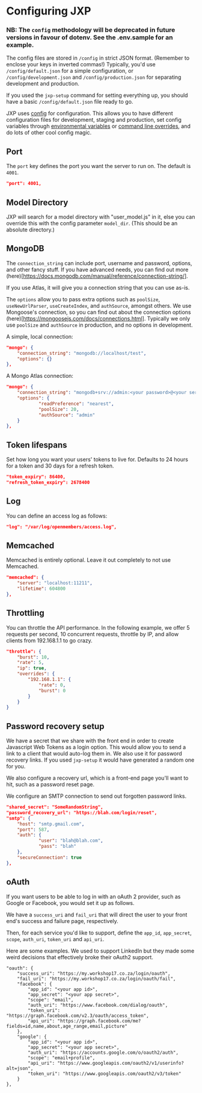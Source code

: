 # Configuring JXP

### NB: The `config` methodology will be deprecated in future versions in favour of dotenv. See the .env.sample for an example.

The config files are stored in `/config` in strict JSON format. (Remember to enclose your keys in inverted commas!) Typically, you'd use `/config/default.json` for a simple configuration, or `/config/development.json` and `/config/production.json` for separating development and production. 

If you used the `jxp-setup` command for setting everything up, you should have a basic `/config/default.json` file ready to go.

JXP uses [config](https://www.npmjs.com/package/config) for configuration. This allows you to have different configuration files for development, staging and production, set config variables through [environmental variables](https://github.com/lorenwest/node-config/wiki/Environment-Variables) or [command line overrides](https://github.com/lorenwest/node-config/wiki/Command-Line-Overrides), and do lots of other cool config magic. 

## Port

The `port` key defines the port you want the server to run on. The default is `4001`.
```json
"port": 4001,
```

## Model Directory

JXP will search for a model directory with "user_model.js" in it, else you can override this with the config parameter `model_dir`. (This should be an absolute directory.)

## MongoDB

The `connection_string` can include port, username and password, options, and other fancy stuff. If you have advanced needs, you can find out more (here)[https://docs.mongodb.com/manual/reference/connection-string/].

If you use Atlas, it will give you a connection string that you can use as-is.

The `options` allow you to pass extra options such as `poolSize`, `useNewUrlParser`, `useCreateIndex`, and `authSource`, amongst others. We use Mongoose's connection, so you can find out about the connection options (here)[https://mongoosejs.com/docs/connections.html]. Typically we only use `poolSize` and `authSource` in production, and no options in development.

A simple, local connection:
```json
"mongo": {
    "connection_string": "mongodb://localhost/test",
    "options": {}
},
```

A Mongo Atlas connection:
```json
"mongo": {
    "connection_string": "mongodb+srv://admin:<your password>@<your server>.gcp.mongodb.net/<your database>?retryWrites=true&w=majority",
    "options": {
            "readPreference": "nearest",
            "poolSize": 20,
            "authSource": "admin"
    }
},
```

## Token lifespans

Set how long you want your users' tokens to live for. Defaults to 24 hours for a token and 30 days for a refresh token.

```json
"token_expiry": 86400,
"refresh_token_expiry": 2678400
```

## Log

You can define an access log as follows:
```json
"log": "/var/log/openmembers/access.log",
```

## Memcached

Memcached is entirely optional. Leave it out completely to not use Memcached.

```json
"memcached": {
    "server": "localhost:11211",
    "lifetime": 604800
},
```

## Throttling

You can throttle the API performance. In the following example, we offer 5 requests per second, 10 concurrent requests, throttle by IP, and allow clients from 192.168.1.1 to go crazy.
```json
"throttle": {
    "burst": 10,
    "rate": 5,
    "ip": true,
    "overrides": {
        "192.168.1.1": {
            "rate": 0,
            "burst": 0
        }
    }
}
```

## Password recovery setup

We have a secret that we share with the front end in order to create Javascript Web Tokens as a login option. This would allow you to send a link to a client that would auto-log them in. We also use it for password recovery links. If you used `jxp-setup` it would have generated a random one for you.

We also configure a recovery url, which is a front-end page you'll want to hit, such as a password reset page.

We configure an SMTP connection to send out forgotten password links. 

```json
"shared_secret": "SomeRandomString",
"password_recovery_url": "https://blah.com/login/reset",
"smtp": {
    "host": "smtp.gmail.com",
    "port": 587,
    "auth": {
            "user": "blah@blah.com",
            "pass": "blah"
    },
    "secureConnection": true
},
```

## oAuth

If you want users to be able to log in with an oAuth 2 provider, such as Google or Facebook, you would set it up as follows.

We have a `success_uri` and `fail_uri` that will direct the user to your front end's success and failure page, respectively.

Then, for each service you'd like to support, define the `app_id`, `app_secret`, `scope`, `auth_uri`, `token_uri` and `api_uri`.

Here are some examples. We used to support LinkedIn but they made some weird decisions that effectively broke their oAuth2 support. 

```
"oauth": {
    "success_uri": "https://my.workshop17.co.za/login/oauth",
    "fail_uri": "https://my.workshop17.co.za/login/oauth/fail",
    "facebook": {
        "app_id": "<your app id>",
        "app_secret": "<your app secret>",
        "scope": "email",
        "auth_uri": "https://www.facebook.com/dialog/oauth",
        "token_uri": "https://graph.facebook.com/v2.3/oauth/access_token",
        "api_uri": "https://graph.facebook.com/me?fields=id,name,about,age_range,email,picture"
    },
    "google": {
        "app_id": "<your app id>",
        "app_secret": "<your app secret>",
        "auth_uri": "https://accounts.google.com/o/oauth2/auth",
        "scope": "email+profile",
        "api_uri": "https://www.googleapis.com/oauth2/v1/userinfo?alt=json",
        "token_uri": "https://www.googleapis.com/oauth2/v3/token"
    }
},
```